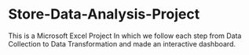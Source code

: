 # Store-Data-Analysis-Project

This is a Microsoft Excel Project In which we follow each step from Data Collection to Data Transformation and made an interactive dashboard.
